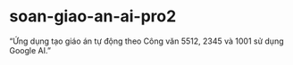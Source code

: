 # soan-giao-an-ai-pro2
“Ứng dụng tạo giáo án tự động theo Công văn 5512, 2345 và 1001 sử dụng Google AI.”
